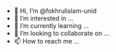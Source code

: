 - 👋 Hi, I’m @fokhrulislam-unid
- 👀 I’m interested in ...
- 🌱 I’m currently learning ...
- 💞️ I’m looking to collaborate on ...
- 📫 How to reach me ...

<!---
fokhrulislam-unid/fokhrulislam-unid is a ✨ special ✨ repository because its `README.md` (this file) appears on your GitHub profile.
You can click the Preview link to take a look at your changes.
--->
